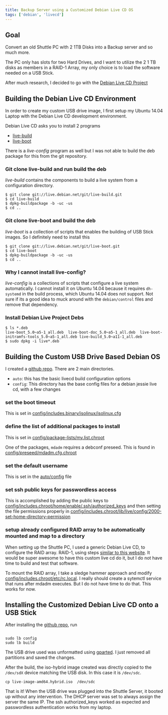 ```yaml
---
title: Backup Server using a Customized Debian Live CD OS
tags: ['debian', 'livecd']
---
```


## Goal
Convert an old Shuttle PC with 2 1TB Disks into a Backup server and so much more.

The PC only has slots for two Hard Drives, and I want to utilize the 2 1 TB disks as members in a RAID-1 Array, my only choice is to load the software needed on a USB Stick.

After much research, I decided to go with the [Debian Live CD Project](http://live.debian.net)

## Building the Debian Live CD Environment

In order to create my custom USB drive image, I first setup my Ubuntu 14.04 Laptop with the Debian Live CD development environment.

Debian Live CD asks you to install 2 programs

 * [live-build](http://live.debian.net/git/live-build.git)
 * [live-boot](http://live.debian.net/git/live-boot.git)

There is a *live-config* program as well but I was not able to build the deb package for this from the git repository.

### Git clone live-build and run build the deb

*live-build* contains the components to build a live system from a configuration directory.

```
$ git clone git://live.debian.net/git/live-build.git
$ cd live-build
$ dpkg-buildpackage -b -uc -us
$ cd ..
```

### Git clone live-boot and build the deb
*live-boot* is a collection of scripts that enables the building of USB Stick images. So I definitely need to install this

```
$ git clone git://live.debian.net/git/live-boot.git
$ cd live-boot
$ dpkg-buildpackage -b -uc -us
$ cd ..
```
### Why I cannot install live-config?
*live-config* is a collections of scripts that configure a live system automatically. I cannot install it on Ubuntu 14.04 because it requires ``dh-systemd`` in the build process, which Ubuntu 14.04 does not support. Not sure if its a good idea to muck around with the ``debian/control`` files and remove that dependency.


### Install Debian Live Project Debs

```
$ ls *.deb
live-boot_5.0~a5-1_all.deb  live-boot-doc_5.0~a5-1_all.deb  live-boot-initramfs-tools_5.0~a5-1_all.deb live-build_5.0~a11-1_all.deb
$ sudo dpkg -i live*.deb
```

## Building the Custom USB Drive Based Debian OS

I created a [github repo](http://github.com/linuxsimba/backup_server_live_cd). There are 2 main directories.
* `auto`: this has the basic livecd build configuration options
* `config`: This directory has the base config files for a debian jessie live cd, with a few changes

### set the boot timeout
This is set in  [config/includes.binary/isolinux/isolinux.cfg](https://github.com/linuxsimba/backupserver_debian_livecd/blob/master/config/includes.binary/isolinux/isolinux.cfg)

### define the list of additional packages to install

This is set in [config/package-lists/my.list.chroot](https://github.com/linuxsimba/backupserver_debian_livecd/blob/master/config/package-lists/my.list.chroot)

One of the packages, `mdadm` requires a debconf preseed. This is found in [config/preseed/mdadm.cfg.chroot](https://github.com/linuxsimba/backupserver_debian_livecd/blob/master/config/preseed/mdadm.cfg.chroot)

### set the default  username
This is set in the [auto/config](https://github.com/linuxsimba/backupserver_debian_livecd/blob/master/auto/config) file

### set ssh public keys for passwordless access

This is accomplished by adding the public keys to [config/includes.chroot/home/enable/.ssh/authorized_keys](https://github.com/linuxsimba/backupserver_debian_livecd/tree/master/config/includes.chroot/home/enable/.ssh) and then setting the file permissions properly in [config/includes.chroot/lib/live/config/2000-set-home-directory-permission](https://github.com/linuxsimba/backupserver_debian_livecd/blob/master/config/includes.chroot/lib/live/config/2000-set-home-directory-permission)

### setup already configured RAID array to be automatically mounted and map to a directory
When setting up the Shuttle PC, I used a generic Debian Live CD, to configure the RAID array. RAID-1, using steps [similar to this website](http://www.ducea.com/2009/03/08/mdadm-cheat-sheet/). It would be super awesome to have this custom live cd do it, but I do not have time to build and test that software.

To mount the RAID array, I take a sledge hammer approach and modify [config/includes.chroot/etc/rc.local](https://github.com/linuxsimba/backupserver_debian_livecd/blob/master/config/includes.chroot/etc/rc.local). I really should create a sytemctl service that runs after mdadm executes. But I do not have time to do that. This works for now.

## Installing the Customized Debian Live CD onto a USB Stick

After installing the [github repo](http://github.com/linuxsimba/backup_server_live_cd), run

```

sudo lb config
sudo lb build

```

The USB drive used was unformatted using [gparted](http://gparted.org/). I just removed all partitions and saved the changes.

After the build, the iso-hybrid image created was directly copied to the `/dev/sdX` device matching the USB disk. In this case it is `/dev/sdc`.

```
cp live-image-amd64.hybrid.iso  /dev/sdc
```

That is it! When the USB drive was plugged into the Shuttle Server, it booted up without any intervention. The DHCP server was set to always assign the server the same IP.
The ssh authorized_keys worked as expected and passwordless authentication works from my laptop.
